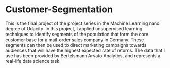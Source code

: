 # Customer-Segmentation
This is the final project of the project series in the Machine Learning nano degree of Udacity.
In this project, I applied unsupervised learning techniques to identify segments of the population that form the core customer base for a mail-order sales company in Germany. These segments can then be used to direct marketing campaigns towards audiences that will have the highest expected rate of returns. The data that I use has been provided by Bertelsmann Arvato Analytics, and represents a real-life data science task.

